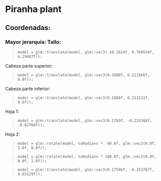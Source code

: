 # Piranha plant

## Coordenadas:

### Mayor jerarquía: Tallo:
> `model = glm::translate(model, glm::vec3(-10.1624f, 0.769539f, 6.29407f));`

Cabeza parte superior:
> `model = glm::translate(model, glm::vec3(0.1888f, 0.211566f, 0.0f));`

Cabeza parte inferior:
> `model = glm::translate(model, glm::vec3(0.1888f, 0.213131f, 0.0f));`

Hoja 1:
> `model = glm::translate(model, glm::vec3(0.1783f, -0.233368f, -0.02768f));`

Hoja 2:
> `model = glm::rotate(model, toRadians * -90.0f, glm::vec3(0.0f, 1.0f, 0.0f));`

> `model = glm::rotate(model, toRadians * 180.0f, glm::vec3(0.0f, 0.0f, 1.0f));`

> `model = glm::translate(model, glm::vec3(0.17586f, -0.253787f, 0.03129f));`
